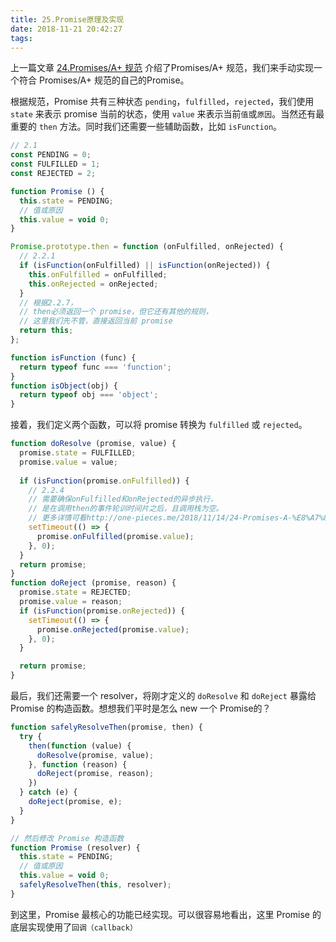 ```yaml
---
title: 25.Promise原理及实现
date: 2018-11-21 20:42:27
tags:
---
```


上一篇文章 [24.Promises/A+ 规范](http://one-pieces.me/2018/11/14/24-Promises-A-%E8%A7%84%E8%8C%83/) 介绍了Promises/A+ 规范，我们来手动实现一个符合 Promises/A+ 规范的自己的Promise。

根据规范，Promise 共有三种状态 `pending`，`fulfilled`，`rejected`，我们使用 `state` 来表示 promise 当前的状态，使用 `value` 来表示当前`值`或`原因`。当然还有最重要的 `then` 方法。同时我们还需要一些辅助函数，比如 `isFunction`。
```js
// 2.1
const PENDING = 0;
const FULFILLED = 1;
const REJECTED = 2;

function Promise () {
  this.state = PENDING;
  // 值或原因
  this.value = void 0;
}

Promise.prototype.then = function (onFulfilled, onRejected) {
  // 2.2.1
  if (isFunction(onFulfilled) || isFunction(onRejected)) {
    this.onFulfilled = onFulfilled;
    this.onRejected = onRejected;
  }
  // 根据2.2.7，
  // then必须返回一个 promise，但它还有其他的规则，
  // 这里我们先不管，直接返回当前 promise
  return this;
};

function isFunction (func) {
  return typeof func === 'function';
}
function isObject(obj) {
  return typeof obj === 'object';
}
```

接着，我们定义两个函数，可以将 promise 转换为 `fulfilled` 或 `rejected`。
```js
function doResolve (promise, value) {
  promise.state = FULFILLED;
  promise.value = value;
  
  if (isFunction(promise.onFulfilled)) {
    // 2.2.4
    // 需要确保onFulfilled和onRejected的异步执行，
    // 是在调用then的事件轮训时间片之后，且调用栈为空。
    // 更多详情可看http://one-pieces.me/2018/11/14/24-Promises-A-%E8%A7%84%E8%8C%83/#3-%E6%B3%A8%E9%87%8A
    setTimeout(() => {
      promise.onFulfilled(promise.value);
    }, 0);
  }
  return promise;
}
function doReject (promise, reason) {
  promise.state = REJECTED;
  promise.value = reason;
  if (isFunction(promise.onRejected)) {
    setTimeout(() => {
      promise.onRejected(promise.value);
    }, 0);
  }

  return promise;
}
```

最后，我们还需要一个 resolver，将刚才定义的 `doResolve` 和 `doReject` 暴露给 Promise 的构造函数。想想我们平时是怎么 new 一个 Promise的？
```js
function safelyResolveThen(promise, then) {
  try {
    then(function (value) {
      doResolve(promise, value);
    }, function (reason) {
      doReject(promise, reason);
    })
  } catch (e) {
    doReject(promise, e);
  }
}

// 然后修改 Promise 构造函数
function Promise (resolver) {
  this.state = PENDING;
  // 值或原因
  this.value = void 0;
  safelyResolveThen(this, resolver);
}
```

到这里，Promise 最核心的功能已经实现。可以很容易地看出，这里 Promise 的底层实现使用了`回调（callback）`